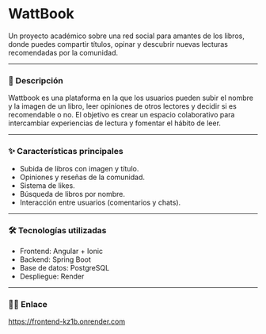 # WattBook

Un proyecto académico sobre una red social para amantes de los libros, donde puedes compartir títulos, opinar y descubrir nuevas lecturas recomendadas por la comunidad.

---

### 🚀 Descripción

Wattbook es una plataforma en la que los usuarios pueden subir el nombre y la imagen de un libro, leer opiniones de otros lectores y decidir si es recomendable o no.
El objetivo es crear un espacio colaborativo para intercambiar experiencias de lectura y fomentar el hábito de leer.

---

### ✨ Características principales

* Subida de libros con imagen y título.
* Opiniones y reseñas de la comunidad.
* Sistema de likes.
* Búsqueda de libros por nombre.
* Interacción entre usuarios (comentarios y chats).

---

### 🛠️ Tecnologías utilizadas

* Frontend: Angular + Ionic
* Backend: Spring Boot 
* Base de datos: PostgreSQL
* Despliegue: Render

---

 ### ⛓️‍💥 Enlace

 https://frontend-kz1b.onrender.com


